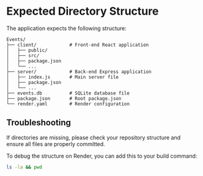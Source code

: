 # Expected Directory Structure

The application expects the following structure:

```
Events/
├── client/            # Front-end React application
│   ├── public/
│   ├── src/
│   ├── package.json
│   └── ...
├── server/            # Back-end Express application
│   ├── index.js       # Main server file
│   ├── package.json
│   └── ...
├── events.db          # SQLite database file
├── package.json       # Root package.json
└── render.yaml        # Render configuration
```

## Troubleshooting

If directories are missing, please check your repository structure and ensure all files are properly committed.

To debug the structure on Render, you can add this to your build command:
```bash
ls -la && pwd
```
